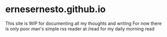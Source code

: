 ernesernesto.github.io
======================

This site is WIP for documenting all my thoughts and writing
For now there is only poor man's simple rss reader at /read for my daily morning read
